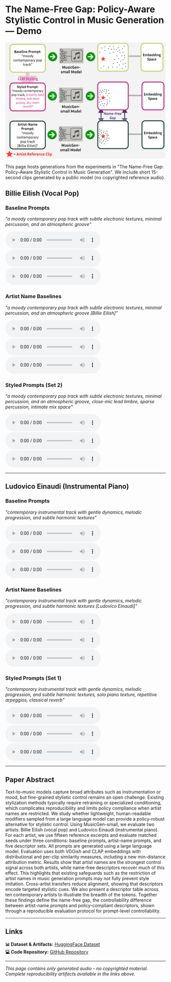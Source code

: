 # The Name-Free Gap: Policy-Aware Stylistic Control in Music Generation — Demo

![Teaser](teaser.png)

This page hosts generations from the experiments in "The Name-Free Gap: Policy-Aware Stylistic Control in Music Generation". We include short 15-second clips generated by a public model (no copyrighted reference audio).

## Billie Eilish (Vocal Pop)

### Baseline Prompts
*"a moody contemporary pop track with subtle electronic textures, minimal percussion, and an atmospheric groove"*

<audio controls>
  <source src="audio/billie_baseline_1.wav" type="audio/wav">
</audio>
<audio controls>
  <source src="audio/billie_baseline_2.wav" type="audio/wav">
</audio>
<audio controls>
  <source src="audio/billie_baseline_3.wav" type="audio/wav">
</audio>

### Artist Name Baselines
*"a moody contemporary pop track with subtle electronic textures, minimal percussion, and an atmospheric groove [Billie Eilish]"*

<audio controls>
  <source src="audio/billie_artist_1.wav" type="audio/wav">
</audio>
<audio controls>
  <source src="audio/billie_artist_2.wav" type="audio/wav">
</audio>
<audio controls>
  <source src="audio/billie_artist_3.wav" type="audio/wav">
</audio>

### Styled Prompts (Set 2)
*"a moody contemporary pop track with subtle electronic textures, minimal percussion, and an atmospheric groove, close-mic lead timbre, sparse percussion, intimate mix space"*

<audio controls>
  <source src="audio/billie_styled_1.wav" type="audio/wav">
</audio>
<audio controls>
  <source src="audio/billie_styled_2.wav" type="audio/wav">
</audio>
<audio controls>
  <source src="audio/billie_styled_3.wav" type="audio/wav">
</audio>

---

## Ludovico Einaudi (Instrumental Piano)

### Baseline Prompts
*"contemporary instrumental track with gentle dynamics, melodic progression, and subtle harmonic textures"*

<audio controls>
  <source src="audio/einaudi_baseline_1.wav" type="audio/wav">
</audio>
<audio controls>
  <source src="audio/einaudi_baseline_2.wav" type="audio/wav">
</audio>
<audio controls>
  <source src="audio/einaudi_baseline_3.wav" type="audio/wav">
</audio>

### Artist Name Baselines
*"contemporary instrumental track with gentle dynamics, melodic progression, and subtle harmonic textures [Ludovico Einaudi]"*

<audio controls>
  <source src="audio/einaudi_artist_1.wav" type="audio/wav">
</audio>
<audio controls>
  <source src="audio/einaudi_artist_2.wav" type="audio/wav">
</audio>
<audio controls>
  <source src="audio/einaudi_artist_3.wav" type="audio/wav">
</audio>

### Styled Prompts (Set 1)
*"contemporary instrumental track with gentle dynamics, melodic progression, and subtle harmonic textures, solo piano texture, repetitive arpeggios, classical reverb"*

<audio controls>
  <source src="audio/einaudi_styled_1.wav" type="audio/wav">
</audio>
<audio controls>
  <source src="audio/einaudi_styled_2.wav" type="audio/wav">
</audio>
<audio controls>
  <source src="audio/einaudi_styled_3.wav" type="audio/wav">
</audio>

---

## Paper Abstract

Text-to-music models capture broad attributes such as instrumentation or mood, but fine-grained stylistic control remains an open challenge. Existing stylization methods typically require retraining or specialized conditioning, which complicates reproducibility and limits policy compliance when artist names are restricted. We study whether lightweight, human-readable modifiers sampled from a large language model can provide a policy-robust alternative for stylistic control. Using MusicGen-small, we evaluate two artists: Billie Eilish (vocal pop) and Ludovico Einaudi (instrumental piano). For each artist, we use fifteen reference excerpts and evaluate matched seeds under three conditions: baseline prompts, artist-name prompts, and five descriptor sets. All prompts are generated using a large language model. Evaluation uses both VGGish and CLAP embeddings with distributional and per-clip similarity measures, including a new min-distance attribution metric. Results show that artist names are the strongest control signal across both artists, while name-free descriptors recover much of this effect. This highlights that existing safeguards such as the restriction of artist names in music generation prompts may not fully prevent style imitation. Cross-artist transfers reduce alignment, showing that descriptors encode targeted stylistic cues. We also present a descriptor table across ten contemporary artists to illustrate the breadth of the tokens. Together these findings define the name-free gap, the controllability difference between artist-name prompts and policy-compliant descriptors, shown through a reproducible evaluation protocol for prompt-level controllability.

---

## Links

**📊 Dataset & Artifacts:** [HuggingFace Dataset](https://huggingface.co/datasets/ArtisticStyling/music-style-control-data)  
**💻 Code Repository:** [GitHub Repository](https://github.com/artisticstyles/artisticstyles-neurips)

---

*This page contains only generated audio - no copyrighted material. Complete reproducibility artifacts available in the links above.*
